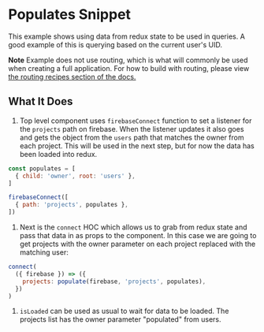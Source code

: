 # Populates Snippet

This example shows using data from redux state to be used in queries. A good example of this is querying based on the current user's UID.

**Note** Example does not use routing, which is what will commonly be used when creating a full application. For how to build with routing, please view [the routing recipes section of the docs.](/docs/recipes/routing.md/)

## What It Does

1. Top level component uses `firebaseConnect` function to set a listener for the `projects` path on firebase. When the listener updates it also goes and gets the object from the `users` path that matches the owner from each project. This will be used in the next step, but for now the data has been loaded into redux.
  ```js
  const populates = [
    { child: 'owner', root: 'users' },
  ]

  firebaseConnect([
    { path: 'projects', populates },
  ])
  ```

1. Next is the `connect` HOC which allows us to grab from redux state and pass that data in as props to the component. In this case we are going to get projects with the owner parameter on each project replaced with the matching user:

  ```js
  connect(
    ({ firebase }) => ({
      projects: populate(firebase, 'projects', populates),
    })
  )
  ```

1. `isLoaded` can be used as usual to wait for data to be loaded. The projects list has the owner parameter "populated" from users.
